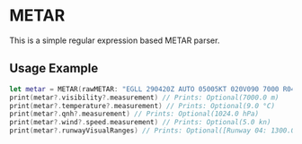 # METAR

This is a simple regular expression based METAR parser.

## Usage Example

``` swift
let metar = METAR(rawMETAR: "EGLL 290420Z AUTO 05005KT 020V090 7000 R04/1300VP2000U OVC005 09/08 Q1024 TEMPO BKN004")
print(metar?.visibility?.measurement) // Prints: Optional(7000.0 m)
print(metar?.temperature?.measurement) // Prints: Optional(9.0 °C)
print(metar?.qnh?.measurement) // Prints: Optional(1024.0 hPa)
print(metar?.wind?.speed.measurement) // Prints: Optional(5.0 kn)
print(metar?.runwayVisualRanges) // Prints: Optional([Runway 04: 1300.0 m – >2000.0 m Increasing])
```
